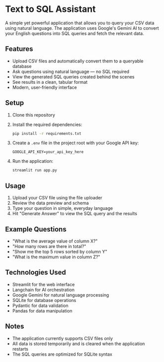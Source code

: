 # Text to SQL Assistant

A simple yet powerful application that allows you to query your CSV data using natural language. The application uses Google's Gemini AI to convert your English questions into SQL queries and fetch the relevant data.

## Features

- Upload CSV files and automatically convert them to a queryable database
- Ask questions using natural language — no SQL required
- View the generated SQL queries created behind the scenes
- See results in a clean, tabular format
- Modern, user-friendly interface

## Setup

1. Clone this repository
2. Install the required dependencies:
   ```bash
   pip install -r requirements.txt
   ```

3. Create a `.env` file in the project root with your Google API key:
   ```
   GOOGLE_API_KEY=your_api_key_here
   ```

4. Run the application:
   ```bash
   streamlit run app.py
   ```

## Usage

1. Upload your CSV file using the file uploader
2. Review the data preview and schema
3. Type your question in simple, everyday language
4. Hit "Generate Answer" to view the SQL query and the results

## Example Questions

- "What is the average value of column X?"
- "How many rows are there in total?"
- "Show me the top 5 rows sorted by column Y"
- "What is the maximum value in column Z?"

## Technologies Used

- Streamlit for the web interface
- Langchain for AI orchestration
- Google Gemini for natural language processing
- SQLite for database operations
- Pydantic for data validation
- Pandas for data manipulation

## Notes

- The application currently supports CSV files only
- All data is stored temporarily and is cleared when the application restarts
- The SQL queries are optimized for SQLite syntax 